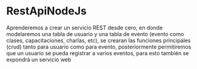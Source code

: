 # RestApiNodeJs
Aprenderemos a crear un servicio REST desde cero, en donde modelaremos una tabla de usuario y una tabla de evento (evento como clases, capacitaciones, charlas, etc), se crearan las funciones principales (crud) tanto para usuario como para evento, posteriormente permitiremos que un usuario se pueda registrar a varios eventos, para esto también se expondrá un servicio web
